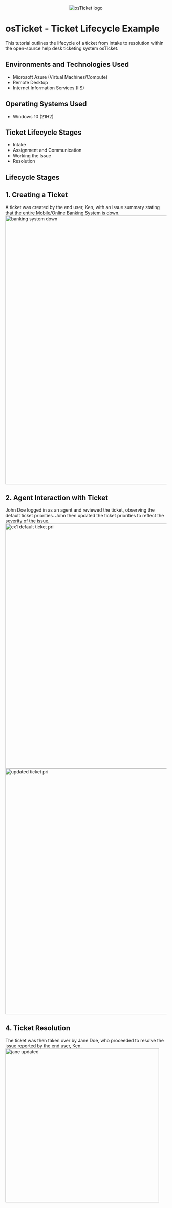 <p align="center">
<img src="https://i.imgur.com/Clzj7Xs.png" alt="osTicket logo"/>
</p>

<h1>osTicket - Ticket Lifecycle Example</h1>
This tutorial outlines the lifecycle of a ticket from intake to resolution within the open-source help desk ticketing system osTicket.<br />

<h2>Environments and Technologies Used</h2>

- Microsoft Azure (Virtual Machines/Compute)
- Remote Desktop
- Internet Information Services (IIS)

<h2>Operating Systems Used </h2>

- Windows 10</b> (21H2)

<h2>Ticket Lifecycle Stages</h2>

- Intake
- Assignment and Communication
- Working the Issue
- Resolution

<h2>Lifecycle Stages</h2>

<h2>1. Creating a Ticket</h2>
A ticket was created by the end user, Ken, with an issue summary stating that the entire Mobile/Online Banking System is down.
<img width="838" alt="banking system down" src="https://github.com/user-attachments/assets/57720de6-554f-4fb8-829b-548b784bd924">

<h2>2. Agent Interaction with Ticket</h2>
John Doe logged in as an agent and reviewed the ticket, observing the default ticket priorities.
John then updated the ticket priorities to reflect the severity of the issue.<br>
<img width="763" alt="ex1  default ticket pri" src="https://github.com/user-attachments/assets/8be0d954-db53-47f9-94e4-67a7a4bc09c3">
<img width="766" alt="updated ticket pri" src="https://github.com/user-attachments/assets/746a6063-74ae-4b4a-8b93-71f76522382b">

<h2>4. Ticket Resolution</h2>
The ticket was then taken over by Jane Doe, who proceeded to resolve the issue reported by the end user, Ken.<br>
<img width="480" alt="jane updated" src="https://github.com/user-attachments/assets/43d651e6-ed38-4457-8b1e-118efba75a7c">
